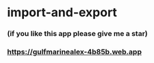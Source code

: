 # import-and-export
### (if you like this app please give me a star)
### https://gulfmarinealex-4b85b.web.app

